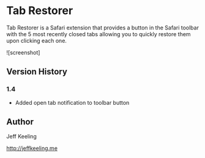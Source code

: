 # Tab Restorer
Tab Restorer is a Safari extension that provides a button in the Safari toolbar with the 5 most recently closed tabs allowing you to quickly restore them upon clicking each one.

![screenshot]

## Version History

### 1.4
 - Added open tab notification to toolbar button

## Author
Jeff Keeling

http://jeffkeeling.me